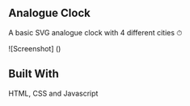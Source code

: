 ## Analogue Clock 

A basic SVG analogue clock with 4 different cities ⏱

![Screenshot] ()

## Built With

HTML, CSS and Javascript